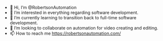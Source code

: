 - 👋 Hi, I’m @RobertsonAutomation
- 👀 I’m interested in everything regarding software development.
- 🌱 I’m currently learning to transition back to full-time software development.
- 💞️ I’m looking to collaborate on automation for video creating and editing.
- 📫 How to reach me https://robertsonautomation.com/

<!---
RobertsonAutomation/RobertsonAutomation is a ✨ special ✨ repository because its `README.md` (this file) appears on your GitHub profile.
You can click the Preview link to take a look at your changes.
--->
